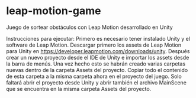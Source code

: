 # leap-motion-game
Juego de sortear obstáculos con Leap Motion desarrollado en Unity

Instrucciones para ejecutar:
Primero es necesario tener instalado Unity y el software de Leap Motion.
Descargar primero los assets de Leap Motion para Unity en https://developer.leapmotion.com/downloads/unity.
Después crear un nuevo proyecto desde el IDE de Unity e importar los assets desde la barra de menús. Una vez hecho esto se habrán creado varias carpetas nuevas dentro de la carpeta Assets del proyecto. Copiar todo el contenido de esta carpeta a la misma carpeta ahora en el proyecto del juego.
Solo faltará abrir el proyecto desde Unity y abrir también el archivo MainScene que se encuentra en la misma carpeta Assets del proyecto.
